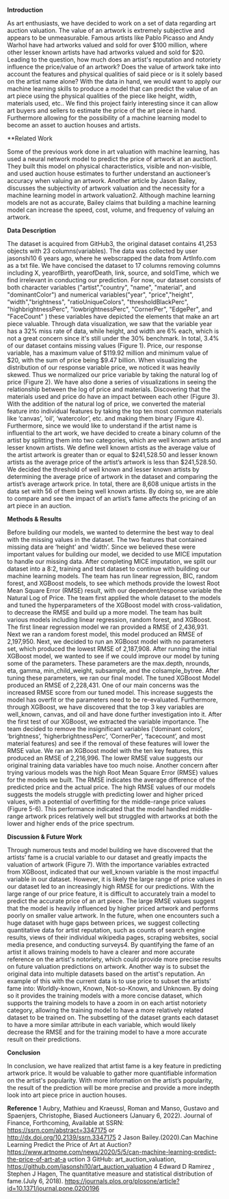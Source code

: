 **Introduction**

As art enthusiasts, we have decided to work on a set of data regarding art auction
valuation. The value of an artwork is extremely subjective and appears to be
unmeasurable. Famous artists like Pablo Picasso and Andy Warhol have had artworks
valued and sold for over $100 million, where other lesser known artists have had
artworks valued and sold for $20. Leading to the question, how much does an artist's
reputation and notoriety influence the price/value of an artwork? Does the value of
artwork take into account the features and physical qualities of said piece or is it solely
based on the artist name alone? With the data in hand, we would want to apply our
machine learning skills to produce a model that can predict the value of an art piece
using the physical qualities of the piece like height, width, materials used, etc.. We find
this project fairly interesting since it can allow art buyers and sellers to estimate the
price of the art piece in hand. Furthermore allowing for the possibility of a machine
learning model to become an asset to auction houses and artists.

**Related Work

Some of the previous work done in art valuation with machine learning, has used a
neural network model to predict the price of artwork at an auction1. They built this
model on physical characteristics, visible and non-visible, and used auction house
estimates to further understand an auctioneer’s accuracy when valuing an artwork.
Another article by Jason Bailey, discusses the subjectivity of artwork valuation and the
necessity for a machine learning model in artwork valuation2. Although machine
learning models are not as accurate, Bailey claims that building a machine learning
model can increase the speed, cost, volume, and frequency of valuing an artwork.

**Data Description**

The dataset is acquired from GitHub3, the original dataset contains 41,253 objects with
23 columns(variables). The data was collected by user jasonshi10 6 years ago, where he
webscrapped the data from ArtInfo.com as a txt file. We have concised the dataset to 17
columns removing columns including X, yearofBirth, yearofDeath, link, source, and soldTime, which we find irrelevant in conducting our prediction. For now, our dataset
consists of both character variables ("artist","country", "name", "material", and
"dominantColor") and numerical variables("year", "price","height", “width","brightness",
"ratioUniqueColors", "thresholdBlackPerc", "highbrightnessPerc", "lowbrightnessPerc",
"CornerPer", "EdgePer", and "FaceCount" ) these variables have depicted the elements that
make an art piece valuable. Through data visualization, we saw that the variable year
has a 32% miss rate of data, while height, and width are 6% each, which is not a great
concern since it's still under the 30% benchmark. In total, 3.4% of our dataset contains
missing values (Figure 1).
Price, our response variable, has a maximum value of $119.92 million and minimum
value of $20, with the sum of price being $9.47 billion. When visualizing the
distribution of our response variable price, we noticed it was heavily skewed. Thus we
normalized our price variable by taking the natural log of price (Figure 2). We have also
done a series of visualizations in seeing the relationship between the log of price and
materials. Discovering that the materials used and price do have an impact between
each other (Figure 3).
With the addition of the natural log of price, we converted the material feature into
individual features by taking the top ten most common materials like ‘canvas’, ‘oil’,
‘watercolor’, etc. and making them binary (Figure 4).
Furthermore, since we would like to understand if the artist name is influential to the
art work, we have decided to create a binary column of the artist by splitting them into
two categories, which are well known artists and lesser known artists. We define well
known artists as the average value of the artist artwork is greater than or equal to
$241,528.50 and lesser known artists as the average price of the artist’s artwork is less
than $241,528.50. We decided the threshold of well known and lesser known artists by
determining the average price of artwork in the dataset and comparing the artist’s
average artwork price. In total, there are 8,608 unique artists in the data set with 56 of
them being well known artists. By doing so, we are able to compare and see the impact
of an artist’s fame affects the pricing of an art piece in an auction.

**Methods & Results**

Before building our models, we wanted to determine the best way to deal with the
missing values in the dataset. The two features that contained missing data are ‘height’
and ‘width’. Since we believed these were important values for building our model, we
decided to use MICE imputation to handle our missing data. After completing MICE
imputation, we split our dataset into a 8:2, training and test dataset to continue with
building our machine learning models.
The team has run linear regression, BIC, random forest, and XGBoost models, to see
which methods provide the lowest Root Mean Square Error (RMSE) result, with our
dependent/response variable the Natural Log of Price. The team first applied the whole
dataset to the models and tuned the hyperparameters of the XGBoost model with
cross-validation, to decrease the RMSE and build up a more model.
The team has built various models including linear regression, random forest, and
XGBoost. The first linear regression model we ran provided a RMSE of 2,436,931. Next
we ran a random forest model, this model produced an RMSE of 2,197,950. Next, we
decided to run an XGBoost model with no parameters set, which produced the lowest
RMSE of 2,187,908.
After running the initial XGBoost model, we wanted to see if we could improve our
model by tuning some of the parameters. These parameters are the max.depth, nrounds,
eta, gamma, min_child_weight, subsample, and the colsample_bytree. After tuning
these parameters, we ran our final model. The tuned XGBoost Model produced an
RMSE of 2,228,431. One of our main concerns was the increased RMSE score from our
tuned model. This increase suggests the model has overfit or the parameters need to be
re-evaluated.
Furthermore, through XGBoost, we have discovered that the top 3 key variables are
well_known, canvas, and oil and have done further investigation into it. After the first
test of our XGBoost, we extracted the variable importance. The team decided to remove
the insignificant variables (‘dominant colors’, ‘brightness’, ‘higherbrightnessPerc’,
‘CornerPer’, ‘facecount’, and most material features) and see if the removal of these
features will lower the RMSE value. We ran an XGBoost model with the ten key features,
this produced an RMSE of 2,216,996. The lower RMSE value suggests our original
training data variables have too much noise.
Another concern after trying various models was the high Root Mean Square Error
(RMSE) values for the models we built. The RMSE indicates the average difference of
the predicted price and the actual price. The high RMSE values of our models suggests
the models struggle with predicting lower and higher priced values, with a potential of
overfitting for the middle-range price values (Figure 5-6). This performance indicated
that the model handled middle-range artwork prices relatively well but struggled with
artworks at both the lower and higher ends of the price spectrum.

**Discussion & Future Work**

Through numerous tests and model building we have discovered that the artists’ fame is
a crucial variable to our dataset and greatly impacts the valuation of artwork (Figure 7).
With the importance variables extracted from XGBoost, indicated that our well_known
variable is the most impactful variable in our dataset.
However, it is likely the large range of price values in our dataset led to an increasingly
high RMSE for our predictions. With the large range of our price feature, it is difficult to
accurately train a model to predict the accurate price of an art piece. The large RMSE
values suggest that the model is heavily influenced by higher priced artwork and
performs poorly on smaller value artwork.
In the future, when one encounters such a huge dataset with huge gaps between prices,
we suggest collecting quantitative data for artist reputation, such as counts of search
engine results, views of their individual wikipedia pages, scraping websites, social media
presence, and conducting surveys4. By quantifying the fame of an artist it allows
training models to have a clearer and more accurate reference on the artist's notoriety,
which could provide more precise results on future valuation predictions on artwork.
Another way is to subset the original data into multiple datasets based on the artist's
reputation. An example of this with the current data is to use price to subset the artists’
fame into: Worldly-known, Known, Not-so-Known, and Unknown. By doing so it
provides the training models with a more concise dataset, which supports the training
models to have a zoom in on each artist notoriety category, allowing the training model
to have a more relatively related dataset to be trained on. The subsetting of the dataset
grants each dataset to have a more similar attribute in each variable, which would likely
decrease the RMSE and for the training model to have a more accurate result on their
predictions.

**Conclusion**

In conclusion, we have realized that artist fame is a key feature in predicting artwork
price. It would be valuable to gather more quantifiable information on the artist's
popularity. With more information on the artist’s popularity, the result of the prediction
will be more precise and provide a more indepth look into art piece price in auction
houses.

**Reference**
1 Aubry, Mathieu and Kraeussl, Roman and Manso, Gustavo and Spaenjers, Christophe, Biased
Auctioneers (January 6, 2022). Journal of Finance, Forthcoming, Available at SSRN:
https://ssrn.com/abstract=3347175 or http://dx.doi.org/10.2139/ssrn.3347175
2 Jason Bailey.(2020).Can Machine Learning Predict the Price of Art at Auction?
https://www.artnome.com/news/2020/5/5/can-machine-learning-predict-the-price-of-art-at-a
uction
3 GitHub: art_auction_valuation, https://github.com/jasonshi10/art_auction_valuation
4 Edward D Ramirez , Stephen J Hagen, The quantitative measure and statistical distribution of
fame.(July 6, 2018). https://journals.plos.org/plosone/article?id=10.1371/journal.pone.0200196

